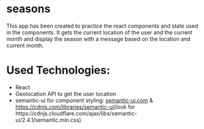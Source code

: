 # seasons
This app has been created to practice the react components and state used in the components.
It gets the current location of the user and the current month and display the season with a message based on the location and current month.

<h1>Used Technologies:</h1>
<ul>
    <li>React</li>
    <li>Geolocation API to get the user location</li>
    <li>semantic-ui for component styling: <a href ="semantic-ui.com">semantic-ui.com</a> & <a href="https://cdnjs.com/libraries/semantic-ui">https://cdnjs.com/libraries/semantic-ui</a>(look for https://cdnjs.cloudflare.com/ajax/libs/semantic-ui/2.4.1/semantic.min.css)</li>
</ul>